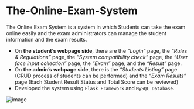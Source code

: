 # The-Online-Exam-System
The Online Exam System is a system in which Students can take the exam online easily and the exam administrators can manage the student information and the exam results.
- On **the student’s webpage side**, there are the _“Login”_ page, the _“Rules & Regulations”_ page, the _“System compatibility check”_ page, the _“User face input collection”_ page, the _“Exam”_ page, and the _“Result”_ page.
- On **the admin’s webpage side**, there is the _“Students Listing”_ page (CRUD process of students can be performed) and the _“Exam Results”_ page (Each Student Result Status and Total Score can be reviewed)
- Developed the system using `Flask Framework` and `MySQL Database`.

![image](https://github.com/aungkhantmyat/The-Online-Exam-System/assets/48421405/be9b77db-9ed2-4fe9-aab8-40485e49ef3f)


